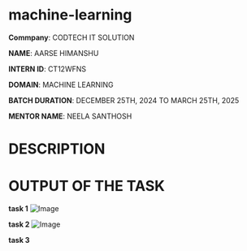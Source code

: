 # machine-learning

**Commpany**: CODTECH IT SOLUTION

**NAME**: AARSE HIMANSHU

**INTERN ID**: CT12WFNS

**DOMAIN**: MACHINE LEARNING

**BATCH DURATION**: DECEMBER 25TH, 2024 TO MARCH 25TH, 2025

**MENTOR NAME**: NEELA SANTHOSH

# DESCRIPTION 

# OUTPUT OF THE TASK
**task 1**
![Image](https://github.com/user-attachments/assets/a90829a1-10dd-4682-8957-2286d8d1abdb)

**task 2**
![Image](https://github.com/user-attachments/assets/5cbc6c95-ce4a-48cf-b2ad-07c8de5379ad)

**task 3**
